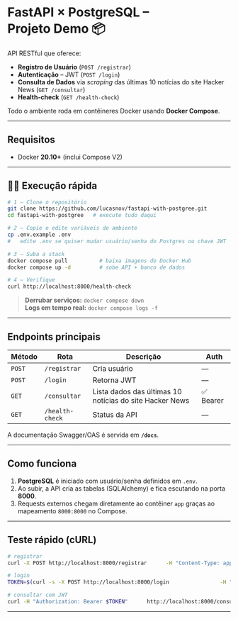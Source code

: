 
# FastAPI × PostgreSQL – Projeto Demo 📦

API RESTful que oferece:

* **Registro de Usuário** (`POST /registrar`)
* **Autenticação** – JWT (`POST /login`)
* **Consulta de Dados** via *scraping* das últimas 10 notícias do site Hacker News (`GET /consultar`)
* **Health‑check** (`GET /health-check`)

Todo o ambiente roda em contêineres Docker usando **Docker Compose**.

---

## Requisitos

* Docker **20.10+** (inclui Compose V2)

---

## 🏃‍♂️ Execução rápida

```bash
# 1 – Clone o repositório
git clone https://github.com/lucasnov/fastapi-with-postgree.git
cd fastapi-with-postgree   # execute tudo daqui

# 2 – Copie e edite variáveis de ambiente
cp .env.example .env
#   edite .env se quiser mudar usuário/senha do Postgres ou chave JWT

# 3 – Suba a stack
docker compose pull          # baixa imagens do Docker Hub
docker compose up -d         # sobe API + banco de dados

# 4 – Verifique
curl http://localhost:8000/health-check
```

> **Derrubar serviços:** `docker compose down`  
> **Logs em tempo real:** `docker compose logs -f`

---

## Endpoints principais

| Método | Rota | Descrição | Auth |
|--------|------|-----------|------|
| `POST` | `/registrar` | Cria usuário | — |
| `POST` | `/login` | Retorna JWT | — |
| `GET`  | `/consultar` | Lista dados das últimas 10 notícias do site Hacker News | ✅ Bearer |
| `GET`  | `/health-check` | Status da API | — |

A documentação Swagger/OAS é servida em **`/docs`**.

---

## Como funciona

1. **PostgreSQL** é iniciado com usuário/senha definidos em `.env`.  
2. Ao subir, a API cria as tabelas (SQLAlchemy) e fica escutando na porta **8000**.  
3. Requests externos chegam diretamente ao contêiner `app` graças ao mapeamento `8000:8000` no Compose.

---

## Teste rápido (cURL)

```bash
# registrar
curl -X POST http://localhost:8000/registrar      -H "Content-Type: application/json"      -d '{"name":"Lucas","email":"lucas@example.com","password":"123456"}'

# login
TOKEN=$(curl -s -X POST http://localhost:8000/login                -H "Content-Type: application/json"                -d '{"email":"lucas@example.com","password":"123456"}'         | jq -r .access_token)

# consultar com JWT
curl -H "Authorization: Bearer $TOKEN"      http://localhost:8000/consultar
```

---
